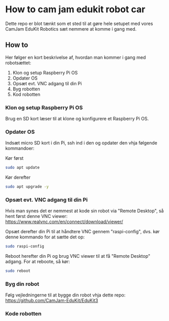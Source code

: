 # How to cam jam edukit robot car
Dette repo er blot tænkt som et sted til at gøre hele setupet med vores CamJam EduKit Robotics sæt nemmere at komme i gang med.

## How to
Her følger en kort beskrivelse af, hvordan man kommer i gang med robotsættet:
1. Klon og setup Raspberry Pi OS
2. Opdater OS
3. Opsæt evt. VNC adgang til din Pi
4. Byg robotten
5. Kod robotten

### Klon og setup Raspberry Pi OS
Brug en SD kort læser til at klone og konfigurere et Raspberry Pi OS.

### Opdater OS
Indsæt micro SD kort i din Pi, ssh ind i den og opdater den vhja følgende kommandoer:

Kør først
```bash
sudo apt update
```

Kør derefter

```bash
sudo apt upgrade -y
```

### Opsæt evt. VNC adgang til din Pi
Hvis man synes det er nemmest at kode sin robot via "Remote Desktop", så hent først denne VNC viewer: https://www.realvnc.com/en/connect/download/viewer/

Opsæt derefter din Pi til at håndtere VNC gennem "raspi-config", dvs. kør denne kommando for at sætte det op:

```bash
sudo raspi-config
```

Reboot herefter din Pi og brug VNC viewer til at få "Remote Desktop" adgang. For at reboote, så kør:
```bash
sudo reboot
```

### Byg din robot
Følg vejledningerne til at bygge din robot vhja dette repo: https://github.com/CamJam-EduKit/EduKit3

### Kode robotten
